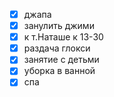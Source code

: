- [x] джапа 
- [x] занулить джими
- [x] к т.Наташе к 13-30
- [x] раздача глокси
- [x] занятие с детьми
- [x] уборка в ванной
- [x] спа
